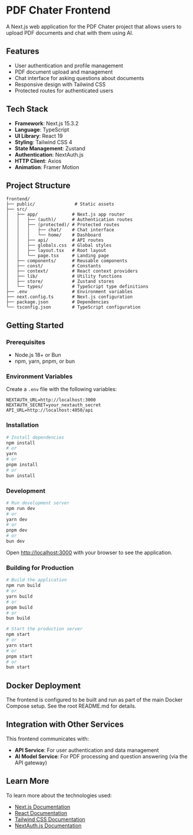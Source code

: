 # PDF Chater Frontend

A Next.js web application for the PDF Chater project that allows users to upload PDF documents and chat with them using AI.

## Features

- User authentication and profile management
- PDF document upload and management
- Chat interface for asking questions about documents
- Responsive design with Tailwind CSS
- Protected routes for authenticated users

## Tech Stack

- **Framework**: Next.js 15.3.2
- **Language**: TypeScript
- **UI Library**: React 19
- **Styling**: Tailwind CSS 4
- **State Management**: Zustand
- **Authentication**: NextAuth.js
- **HTTP Client**: Axios
- **Animation**: Framer Motion

## Project Structure

```
frontend/
├── public/               # Static assets
├── src/
│   ├── app/             # Next.js app router
│   │   ├── (auth)/      # Authentication routes
│   │   ├── (protected)/ # Protected routes
│   │   │   ├── chat/    # Chat interface
│   │   │   └── home/    # Dashboard
│   │   ├── api/         # API routes
│   │   ├── globals.css  # Global styles
│   │   ├── layout.tsx   # Root layout
│   │   └── page.tsx     # Landing page
│   ├── components/      # Reusable components
│   ├── const/           # Constants
│   ├── context/         # React context providers
│   ├── lib/             # Utility functions
│   ├── store/           # Zustand stores
│   └── types/           # TypeScript type definitions
├── .env                 # Environment variables
├── next.config.ts       # Next.js configuration
├── package.json         # Dependencies
└── tsconfig.json        # TypeScript configuration
```

## Getting Started

### Prerequisites

- Node.js 18+ or Bun
- npm, yarn, pnpm, or bun

### Environment Variables

Create a `.env` file with the following variables:

```
NEXTAUTH_URL=http://localhost:3000
NEXTAUTH_SECRET=your_nextauth_secret
API_URL=http://localhost:4050/api
```

### Installation

```bash
# Install dependencies
npm install
# or
yarn
# or
pnpm install
# or
bun install
```

### Development

```bash
# Run development server
npm run dev
# or
yarn dev
# or
pnpm dev
# or
bun dev
```

Open [http://localhost:3000](http://localhost:3000) with your browser to see the application.

### Building for Production

```bash
# Build the application
npm run build
# or
yarn build
# or
pnpm build
# or
bun build

# Start the production server
npm start
# or
yarn start
# or
pnpm start
# or
bun start
```

## Docker Deployment

The frontend is configured to be built and run as part of the main Docker Compose setup. See the root README.md for details.

## Integration with Other Services

This frontend communicates with:
- **API Service**: For user authentication and data management
- **AI Model Service**: For PDF processing and question answering (via the API gateway)

## Learn More

To learn more about the technologies used:

- [Next.js Documentation](https://nextjs.org/docs)
- [React Documentation](https://react.dev/)
- [Tailwind CSS Documentation](https://tailwindcss.com/docs)
- [NextAuth.js Documentation](https://next-auth.js.org/)
